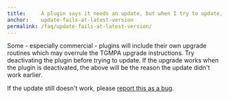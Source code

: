 ```yaml
---
title:     A plugin says it needs an update, but when I try to update, it says '<em>The plugin is at the latest version</em>'.
anchor:    update-fails-at-latest-version
permalink: /faq/update-fails-at-latest-version/
---
```


Some - especially commercial - plugins will include their own upgrade routines which may overrule the TGMPA upgrade instructions.
Try deactivating the plugin before trying to update. If the upgrade works when the plugin is deactivated, the above will be the reason the update didn't work earlier.

If the update still doesn't work, please [report this as a bug].


[report this as a bug]: Guidelines-for-reporting-bugs